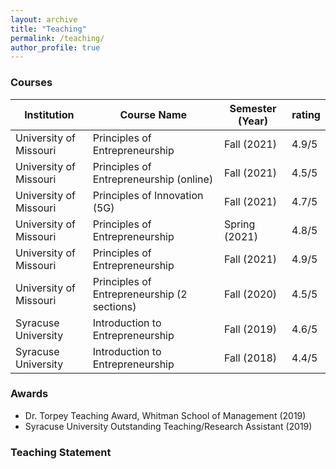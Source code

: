 ```yaml
---
layout: archive
title: "Teaching"
permalink: /teaching/
author_profile: true
---
```



### Courses

| Institution            | Course Name                                 | Semester (Year) | rating |
| ---------------------- | ------------------------------------------- | --------------- | --- |
| University of Missouri | Principles of Entrepreneurship              | Fall (2021)     | 4.9/5 |
| University of Missouri | Principles of Entrepreneurship (online)     | Fall (2021)     | 4.5/5 |
| University of Missouri | Principles of Innovation (5G)               | Fall (2021)     | 4.7/5 |
| University of Missouri | Principles of Entrepreneurship              | Spring (2021)   | 4.8/5 |
| University of Missouri | Principles of Entrepreneurship              | Fall (2021)     | 4.9/5 |
| University of Missouri | Principles of Entrepreneurship (2 sections) | Fall (2020)     | 4.5/5 |
| Syracuse University    | Introduction to Entrepreneurship            | Fall (2019)     | 4.6/5 |
| Syracuse University    | Introduction to Entrepreneurship            | Fall (2018)     | 4.4/5 |


### Awards

* Dr. Torpey Teaching Award, Whitman School of Management (2019)
* Syracuse University Outstanding Teaching/Research Assistant (2019)

### Teaching Statement
<object data="../files/cv/jmb_teaching_statement_2022.pdf" width="750" height="750" type='application/pdf'></object>
